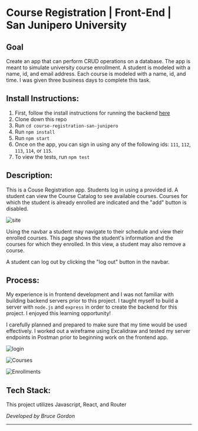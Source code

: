 # Course Registration | Front-End | San Junipero University

## Goal
Create an app that can perform CRUD operations on a database. The app is meant to simulate university course enrollment.  A student is modeled with a name, id, and email address.  Each course is modeled with a name, id, and time.  I was given three business days to complete this task.

## Install Instructions:
1. First, follow the install instructions for running the backend [here](https://github.com/bruce-gordon/san-junipero-server)
2. Clone down this repo
3. Run `cd course-registration-san-junipero`
4. Run `npm install`
5. Run `npm start`
6. Once on the app, you can sign in using any of the following ids: `111`, `112`, `113`, `114`, or `115`.
7. To view the tests, run `npm test`

## Description:
This is a Couse Registration app.  Students log in using a provided id.  A student can view the Course Catalog to see available courses.  Courses for which the student is already enrolled are indicated and the "add" button is disabled.  

![site](https://user-images.githubusercontent.com/51416773/112075528-4feb8380-8b3e-11eb-8e60-2e24c3208f62.gif)

Using the navbar a student may navigate to their schedule and view their enrolled courses.  This page shows the student's information and the courses for which they enrolled.  In this view, a student may also remove a course.

A student can log out by clicking the "log out" button in the navbar.

## Process:
My experience is in frontend development and I was not familiar with building backend servers prior to this project.  I taught myself to build a server with `node.js` and `express` in order to create the backend for this project.  I enjoyed this learning opportunity!

I carefully planned and prepared to make sure that my time would be used effectively.  I worked out a wireframe using Excalidraw and tested my server endpoints in Postman prior to beginning work on the frontend app.

![login](https://user-images.githubusercontent.com/68293135/112539857-b9ea6f80-8d6e-11eb-95a0-946867a65edd.png)

![Courses](https://user-images.githubusercontent.com/68293135/112539879-c1117d80-8d6e-11eb-8e50-ab61d58867cc.png)

![Enrollments](https://user-images.githubusercontent.com/68293135/112539900-ca9ae580-8d6e-11eb-8e5a-0f87ca543ca2.png)

## Tech Stack:
This project utilizes Javascript, React, and Router

*Developed by Bruce Gordon*
*****************************************************************************
